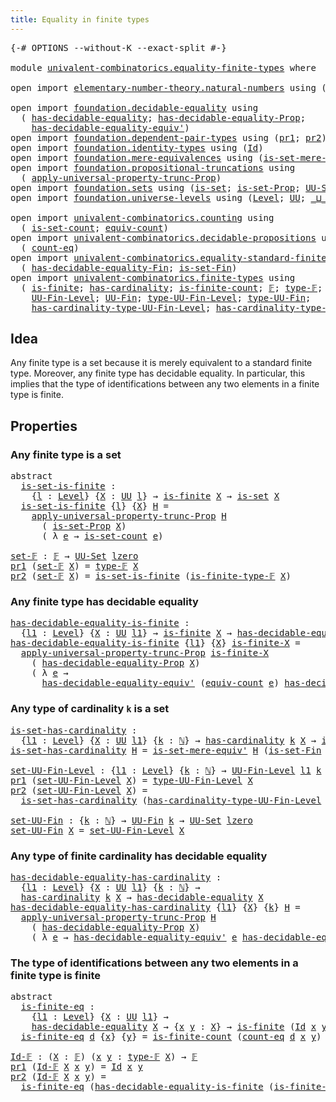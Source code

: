 ```yaml
---
title: Equality in finite types
---
```


<pre class="Agda"><a id="50" class="Symbol">{-#</a> <a id="54" class="Keyword">OPTIONS</a> <a id="62" class="Pragma">--without-K</a> <a id="74" class="Pragma">--exact-split</a> <a id="88" class="Symbol">#-}</a>

<a id="93" class="Keyword">module</a> <a id="100" href="univalent-combinatorics.equality-finite-types.html" class="Module">univalent-combinatorics.equality-finite-types</a> <a id="146" class="Keyword">where</a>

<a id="153" class="Keyword">open</a> <a id="158" class="Keyword">import</a> <a id="165" href="elementary-number-theory.natural-numbers.html" class="Module">elementary-number-theory.natural-numbers</a> <a id="206" class="Keyword">using</a> <a id="212" class="Symbol">(</a><a id="213" href="elementary-number-theory.natural-numbers.html#1444" class="Datatype">ℕ</a><a id="214" class="Symbol">)</a>

<a id="217" class="Keyword">open</a> <a id="222" class="Keyword">import</a> <a id="229" href="foundation.decidable-equality.html" class="Module">foundation.decidable-equality</a> <a id="259" class="Keyword">using</a>
  <a id="267" class="Symbol">(</a> <a id="269" href="foundation.decidable-equality.html#1785" class="Function">has-decidable-equality</a><a id="291" class="Symbol">;</a> <a id="293" href="foundation.decidable-equality.html#7766" class="Function">has-decidable-equality-Prop</a><a id="320" class="Symbol">;</a>
    <a id="326" href="foundation.decidable-equality.html#4811" class="Function">has-decidable-equality-equiv&#39;</a><a id="355" class="Symbol">)</a>
<a id="357" class="Keyword">open</a> <a id="362" class="Keyword">import</a> <a id="369" href="foundation.dependent-pair-types.html" class="Module">foundation.dependent-pair-types</a> <a id="401" class="Keyword">using</a> <a id="407" class="Symbol">(</a><a id="408" href="foundation-core.dependent-pair-types.html#592" class="Field">pr1</a><a id="411" class="Symbol">;</a> <a id="413" href="foundation-core.dependent-pair-types.html#604" class="Field">pr2</a><a id="416" class="Symbol">)</a>
<a id="418" class="Keyword">open</a> <a id="423" class="Keyword">import</a> <a id="430" href="foundation.identity-types.html" class="Module">foundation.identity-types</a> <a id="456" class="Keyword">using</a> <a id="462" class="Symbol">(</a><a id="463" href="foundation-core.identity-types.html#1754" class="Datatype">Id</a><a id="465" class="Symbol">)</a>
<a id="467" class="Keyword">open</a> <a id="472" class="Keyword">import</a> <a id="479" href="foundation.mere-equivalences.html" class="Module">foundation.mere-equivalences</a> <a id="508" class="Keyword">using</a> <a id="514" class="Symbol">(</a><a id="515" href="foundation.mere-equivalences.html#3465" class="Function">is-set-mere-equiv&#39;</a><a id="533" class="Symbol">)</a>
<a id="535" class="Keyword">open</a> <a id="540" class="Keyword">import</a> <a id="547" href="foundation.propositional-truncations.html" class="Module">foundation.propositional-truncations</a> <a id="584" class="Keyword">using</a>
  <a id="592" class="Symbol">(</a> <a id="594" href="foundation.propositional-truncations.html#5581" class="Function">apply-universal-property-trunc-Prop</a><a id="629" class="Symbol">)</a>
<a id="631" class="Keyword">open</a> <a id="636" class="Keyword">import</a> <a id="643" href="foundation.sets.html" class="Module">foundation.sets</a> <a id="659" class="Keyword">using</a> <a id="665" class="Symbol">(</a><a id="666" href="foundation-core.sets.html#1099" class="Function">is-set</a><a id="672" class="Symbol">;</a> <a id="674" href="foundation.sets.html#2150" class="Function">is-set-Prop</a><a id="685" class="Symbol">;</a> <a id="687" href="foundation-core.sets.html#1177" class="Function">UU-Set</a><a id="693" class="Symbol">)</a>
<a id="695" class="Keyword">open</a> <a id="700" class="Keyword">import</a> <a id="707" href="foundation.universe-levels.html" class="Module">foundation.universe-levels</a> <a id="734" class="Keyword">using</a> <a id="740" class="Symbol">(</a><a id="741" href="Agda.Primitive.html#597" class="Postulate">Level</a><a id="746" class="Symbol">;</a> <a id="748" href="foundation-core.universe-levels.html#222" class="Primitive">UU</a><a id="750" class="Symbol">;</a> <a id="752" href="Agda.Primitive.html#810" class="Primitive Operator">_⊔_</a><a id="755" class="Symbol">;</a> <a id="757" href="Agda.Primitive.html#764" class="Primitive">lzero</a><a id="762" class="Symbol">)</a>

<a id="765" class="Keyword">open</a> <a id="770" class="Keyword">import</a> <a id="777" href="univalent-combinatorics.counting.html" class="Module">univalent-combinatorics.counting</a> <a id="810" class="Keyword">using</a>
  <a id="818" class="Symbol">(</a> <a id="820" href="univalent-combinatorics.counting.html#2757" class="Function">is-set-count</a><a id="832" class="Symbol">;</a> <a id="834" href="univalent-combinatorics.counting.html#2098" class="Function">equiv-count</a><a id="845" class="Symbol">)</a>
<a id="847" class="Keyword">open</a> <a id="852" class="Keyword">import</a> <a id="859" href="univalent-combinatorics.decidable-propositions.html" class="Module">univalent-combinatorics.decidable-propositions</a> <a id="906" class="Keyword">using</a>
  <a id="914" class="Symbol">(</a> <a id="916" href="univalent-combinatorics.decidable-propositions.html#2360" class="Function">count-eq</a><a id="924" class="Symbol">)</a>
<a id="926" class="Keyword">open</a> <a id="931" class="Keyword">import</a> <a id="938" href="univalent-combinatorics.equality-standard-finite-types.html" class="Module">univalent-combinatorics.equality-standard-finite-types</a> <a id="993" class="Keyword">using</a>
  <a id="1001" class="Symbol">(</a> <a id="1003" href="univalent-combinatorics.equality-standard-finite-types.html#2965" class="Function">has-decidable-equality-Fin</a><a id="1029" class="Symbol">;</a> <a id="1031" href="univalent-combinatorics.equality-standard-finite-types.html#3705" class="Function">is-set-Fin</a><a id="1041" class="Symbol">)</a>
<a id="1043" class="Keyword">open</a> <a id="1048" class="Keyword">import</a> <a id="1055" href="univalent-combinatorics.finite-types.html" class="Module">univalent-combinatorics.finite-types</a> <a id="1092" class="Keyword">using</a>
  <a id="1100" class="Symbol">(</a> <a id="1102" href="univalent-combinatorics.finite-types.html#4248" class="Function">is-finite</a><a id="1111" class="Symbol">;</a> <a id="1113" href="univalent-combinatorics.finite-types.html#4976" class="Function">has-cardinality</a><a id="1128" class="Symbol">;</a> <a id="1130" href="univalent-combinatorics.finite-types.html#4487" class="Function">is-finite-count</a><a id="1145" class="Symbol">;</a> <a id="1147" href="univalent-combinatorics.finite-types.html#4639" class="Function">𝔽</a><a id="1148" class="Symbol">;</a> <a id="1150" href="univalent-combinatorics.finite-types.html#4687" class="Function">type-𝔽</a><a id="1156" class="Symbol">;</a> <a id="1158" href="univalent-combinatorics.finite-types.html#4738" class="Function">is-finite-type-𝔽</a><a id="1174" class="Symbol">;</a>
    <a id="1180" href="univalent-combinatorics.finite-types.html#5153" class="Function">UU-Fin-Level</a><a id="1192" class="Symbol">;</a> <a id="1194" href="univalent-combinatorics.finite-types.html#5614" class="Function">UU-Fin</a><a id="1200" class="Symbol">;</a> <a id="1202" href="univalent-combinatorics.finite-types.html#5248" class="Function">type-UU-Fin-Level</a><a id="1219" class="Symbol">;</a> <a id="1221" href="univalent-combinatorics.finite-types.html#5676" class="Function">type-UU-Fin</a><a id="1232" class="Symbol">;</a>
    <a id="1238" href="univalent-combinatorics.finite-types.html#5354" class="Function">has-cardinality-type-UU-Fin-Level</a><a id="1271" class="Symbol">;</a> <a id="1273" href="univalent-combinatorics.finite-types.html#5754" class="Function">has-cardinality-type-UU-Fin</a><a id="1300" class="Symbol">)</a>
</pre>
## Idea

Any finite type is a set because it is merely equivalent to a standard finite type. Moreover, any finite type has decidable equality. In particular, this implies that the type of identifications between any two elements in a finite type is finite.

## Properties

### Any finite type is a set

<pre class="Agda"><a id="1618" class="Keyword">abstract</a>
  <a id="is-set-is-finite"></a><a id="1629" href="univalent-combinatorics.equality-finite-types.html#1629" class="Function">is-set-is-finite</a> <a id="1646" class="Symbol">:</a>
    <a id="1652" class="Symbol">{</a><a id="1653" href="univalent-combinatorics.equality-finite-types.html#1653" class="Bound">l</a> <a id="1655" class="Symbol">:</a> <a id="1657" href="Agda.Primitive.html#597" class="Postulate">Level</a><a id="1662" class="Symbol">}</a> <a id="1664" class="Symbol">{</a><a id="1665" href="univalent-combinatorics.equality-finite-types.html#1665" class="Bound">X</a> <a id="1667" class="Symbol">:</a> <a id="1669" href="foundation-core.universe-levels.html#222" class="Primitive">UU</a> <a id="1672" href="univalent-combinatorics.equality-finite-types.html#1653" class="Bound">l</a><a id="1673" class="Symbol">}</a> <a id="1675" class="Symbol">→</a> <a id="1677" href="univalent-combinatorics.finite-types.html#4248" class="Function">is-finite</a> <a id="1687" href="univalent-combinatorics.equality-finite-types.html#1665" class="Bound">X</a> <a id="1689" class="Symbol">→</a> <a id="1691" href="foundation-core.sets.html#1099" class="Function">is-set</a> <a id="1698" href="univalent-combinatorics.equality-finite-types.html#1665" class="Bound">X</a>
  <a id="1702" href="univalent-combinatorics.equality-finite-types.html#1629" class="Function">is-set-is-finite</a> <a id="1719" class="Symbol">{</a><a id="1720" href="univalent-combinatorics.equality-finite-types.html#1720" class="Bound">l</a><a id="1721" class="Symbol">}</a> <a id="1723" class="Symbol">{</a><a id="1724" href="univalent-combinatorics.equality-finite-types.html#1724" class="Bound">X</a><a id="1725" class="Symbol">}</a> <a id="1727" href="univalent-combinatorics.equality-finite-types.html#1727" class="Bound">H</a> <a id="1729" class="Symbol">=</a>
    <a id="1735" href="foundation.propositional-truncations.html#5581" class="Function">apply-universal-property-trunc-Prop</a> <a id="1771" href="univalent-combinatorics.equality-finite-types.html#1727" class="Bound">H</a>
      <a id="1779" class="Symbol">(</a> <a id="1781" href="foundation.sets.html#2150" class="Function">is-set-Prop</a> <a id="1793" href="univalent-combinatorics.equality-finite-types.html#1724" class="Bound">X</a><a id="1794" class="Symbol">)</a>
      <a id="1802" class="Symbol">(</a> <a id="1804" class="Symbol">λ</a> <a id="1806" href="univalent-combinatorics.equality-finite-types.html#1806" class="Bound">e</a> <a id="1808" class="Symbol">→</a> <a id="1810" href="univalent-combinatorics.counting.html#2757" class="Function">is-set-count</a> <a id="1823" href="univalent-combinatorics.equality-finite-types.html#1806" class="Bound">e</a><a id="1824" class="Symbol">)</a>

<a id="set-𝔽"></a><a id="1827" href="univalent-combinatorics.equality-finite-types.html#1827" class="Function">set-𝔽</a> <a id="1833" class="Symbol">:</a> <a id="1835" href="univalent-combinatorics.finite-types.html#4639" class="Function">𝔽</a> <a id="1837" class="Symbol">→</a> <a id="1839" href="foundation-core.sets.html#1177" class="Function">UU-Set</a> <a id="1846" href="Agda.Primitive.html#764" class="Primitive">lzero</a>
<a id="1852" href="foundation-core.dependent-pair-types.html#592" class="Field">pr1</a> <a id="1856" class="Symbol">(</a><a id="1857" href="univalent-combinatorics.equality-finite-types.html#1827" class="Function">set-𝔽</a> <a id="1863" href="univalent-combinatorics.equality-finite-types.html#1863" class="Bound">X</a><a id="1864" class="Symbol">)</a> <a id="1866" class="Symbol">=</a> <a id="1868" href="univalent-combinatorics.finite-types.html#4687" class="Function">type-𝔽</a> <a id="1875" href="univalent-combinatorics.equality-finite-types.html#1863" class="Bound">X</a>
<a id="1877" href="foundation-core.dependent-pair-types.html#604" class="Field">pr2</a> <a id="1881" class="Symbol">(</a><a id="1882" href="univalent-combinatorics.equality-finite-types.html#1827" class="Function">set-𝔽</a> <a id="1888" href="univalent-combinatorics.equality-finite-types.html#1888" class="Bound">X</a><a id="1889" class="Symbol">)</a> <a id="1891" class="Symbol">=</a> <a id="1893" href="univalent-combinatorics.equality-finite-types.html#1629" class="Function">is-set-is-finite</a> <a id="1910" class="Symbol">(</a><a id="1911" href="univalent-combinatorics.finite-types.html#4738" class="Function">is-finite-type-𝔽</a> <a id="1928" href="univalent-combinatorics.equality-finite-types.html#1888" class="Bound">X</a><a id="1929" class="Symbol">)</a>
</pre>
### Any finite type has decidable equality

<pre class="Agda"><a id="has-decidable-equality-is-finite"></a><a id="1988" href="univalent-combinatorics.equality-finite-types.html#1988" class="Function">has-decidable-equality-is-finite</a> <a id="2021" class="Symbol">:</a>
  <a id="2025" class="Symbol">{</a><a id="2026" href="univalent-combinatorics.equality-finite-types.html#2026" class="Bound">l1</a> <a id="2029" class="Symbol">:</a> <a id="2031" href="Agda.Primitive.html#597" class="Postulate">Level</a><a id="2036" class="Symbol">}</a> <a id="2038" class="Symbol">{</a><a id="2039" href="univalent-combinatorics.equality-finite-types.html#2039" class="Bound">X</a> <a id="2041" class="Symbol">:</a> <a id="2043" href="foundation-core.universe-levels.html#222" class="Primitive">UU</a> <a id="2046" href="univalent-combinatorics.equality-finite-types.html#2026" class="Bound">l1</a><a id="2048" class="Symbol">}</a> <a id="2050" class="Symbol">→</a> <a id="2052" href="univalent-combinatorics.finite-types.html#4248" class="Function">is-finite</a> <a id="2062" href="univalent-combinatorics.equality-finite-types.html#2039" class="Bound">X</a> <a id="2064" class="Symbol">→</a> <a id="2066" href="foundation.decidable-equality.html#1785" class="Function">has-decidable-equality</a> <a id="2089" href="univalent-combinatorics.equality-finite-types.html#2039" class="Bound">X</a>
<a id="2091" href="univalent-combinatorics.equality-finite-types.html#1988" class="Function">has-decidable-equality-is-finite</a> <a id="2124" class="Symbol">{</a><a id="2125" href="univalent-combinatorics.equality-finite-types.html#2125" class="Bound">l1</a><a id="2127" class="Symbol">}</a> <a id="2129" class="Symbol">{</a><a id="2130" href="univalent-combinatorics.equality-finite-types.html#2130" class="Bound">X</a><a id="2131" class="Symbol">}</a> <a id="2133" href="univalent-combinatorics.equality-finite-types.html#2133" class="Bound">is-finite-X</a> <a id="2145" class="Symbol">=</a>
  <a id="2149" href="foundation.propositional-truncations.html#5581" class="Function">apply-universal-property-trunc-Prop</a> <a id="2185" href="univalent-combinatorics.equality-finite-types.html#2133" class="Bound">is-finite-X</a>
    <a id="2201" class="Symbol">(</a> <a id="2203" href="foundation.decidable-equality.html#7766" class="Function">has-decidable-equality-Prop</a> <a id="2231" href="univalent-combinatorics.equality-finite-types.html#2130" class="Bound">X</a><a id="2232" class="Symbol">)</a>
    <a id="2238" class="Symbol">(</a> <a id="2240" class="Symbol">λ</a> <a id="2242" href="univalent-combinatorics.equality-finite-types.html#2242" class="Bound">e</a> <a id="2244" class="Symbol">→</a>
      <a id="2252" href="foundation.decidable-equality.html#4811" class="Function">has-decidable-equality-equiv&#39;</a> <a id="2282" class="Symbol">(</a><a id="2283" href="univalent-combinatorics.counting.html#2098" class="Function">equiv-count</a> <a id="2295" href="univalent-combinatorics.equality-finite-types.html#2242" class="Bound">e</a><a id="2296" class="Symbol">)</a> <a id="2298" href="univalent-combinatorics.equality-standard-finite-types.html#2965" class="Function">has-decidable-equality-Fin</a><a id="2324" class="Symbol">)</a>
</pre>
### Any type of cardinality `k` is a set

<pre class="Agda"><a id="is-set-has-cardinality"></a><a id="2381" href="univalent-combinatorics.equality-finite-types.html#2381" class="Function">is-set-has-cardinality</a> <a id="2404" class="Symbol">:</a>
  <a id="2408" class="Symbol">{</a><a id="2409" href="univalent-combinatorics.equality-finite-types.html#2409" class="Bound">l1</a> <a id="2412" class="Symbol">:</a> <a id="2414" href="Agda.Primitive.html#597" class="Postulate">Level</a><a id="2419" class="Symbol">}</a> <a id="2421" class="Symbol">{</a><a id="2422" href="univalent-combinatorics.equality-finite-types.html#2422" class="Bound">X</a> <a id="2424" class="Symbol">:</a> <a id="2426" href="foundation-core.universe-levels.html#222" class="Primitive">UU</a> <a id="2429" href="univalent-combinatorics.equality-finite-types.html#2409" class="Bound">l1</a><a id="2431" class="Symbol">}</a> <a id="2433" class="Symbol">{</a><a id="2434" href="univalent-combinatorics.equality-finite-types.html#2434" class="Bound">k</a> <a id="2436" class="Symbol">:</a> <a id="2438" href="elementary-number-theory.natural-numbers.html#1444" class="Datatype">ℕ</a><a id="2439" class="Symbol">}</a> <a id="2441" class="Symbol">→</a> <a id="2443" href="univalent-combinatorics.finite-types.html#4976" class="Function">has-cardinality</a> <a id="2459" href="univalent-combinatorics.equality-finite-types.html#2434" class="Bound">k</a> <a id="2461" href="univalent-combinatorics.equality-finite-types.html#2422" class="Bound">X</a> <a id="2463" class="Symbol">→</a> <a id="2465" href="foundation-core.sets.html#1099" class="Function">is-set</a> <a id="2472" href="univalent-combinatorics.equality-finite-types.html#2422" class="Bound">X</a>
<a id="2474" href="univalent-combinatorics.equality-finite-types.html#2381" class="Function">is-set-has-cardinality</a> <a id="2497" href="univalent-combinatorics.equality-finite-types.html#2497" class="Bound">H</a> <a id="2499" class="Symbol">=</a> <a id="2501" href="foundation.mere-equivalences.html#3465" class="Function">is-set-mere-equiv&#39;</a> <a id="2520" href="univalent-combinatorics.equality-finite-types.html#2497" class="Bound">H</a> <a id="2522" class="Symbol">(</a><a id="2523" href="univalent-combinatorics.equality-standard-finite-types.html#3705" class="Function">is-set-Fin</a> <a id="2534" class="Symbol">_)</a>

<a id="set-UU-Fin-Level"></a><a id="2538" href="univalent-combinatorics.equality-finite-types.html#2538" class="Function">set-UU-Fin-Level</a> <a id="2555" class="Symbol">:</a> <a id="2557" class="Symbol">{</a><a id="2558" href="univalent-combinatorics.equality-finite-types.html#2558" class="Bound">l1</a> <a id="2561" class="Symbol">:</a> <a id="2563" href="Agda.Primitive.html#597" class="Postulate">Level</a><a id="2568" class="Symbol">}</a> <a id="2570" class="Symbol">{</a><a id="2571" href="univalent-combinatorics.equality-finite-types.html#2571" class="Bound">k</a> <a id="2573" class="Symbol">:</a> <a id="2575" href="elementary-number-theory.natural-numbers.html#1444" class="Datatype">ℕ</a><a id="2576" class="Symbol">}</a> <a id="2578" class="Symbol">→</a> <a id="2580" href="univalent-combinatorics.finite-types.html#5153" class="Function">UU-Fin-Level</a> <a id="2593" href="univalent-combinatorics.equality-finite-types.html#2558" class="Bound">l1</a> <a id="2596" href="univalent-combinatorics.equality-finite-types.html#2571" class="Bound">k</a> <a id="2598" class="Symbol">→</a> <a id="2600" href="foundation-core.sets.html#1177" class="Function">UU-Set</a> <a id="2607" href="univalent-combinatorics.equality-finite-types.html#2558" class="Bound">l1</a>
<a id="2610" href="foundation-core.dependent-pair-types.html#592" class="Field">pr1</a> <a id="2614" class="Symbol">(</a><a id="2615" href="univalent-combinatorics.equality-finite-types.html#2538" class="Function">set-UU-Fin-Level</a> <a id="2632" href="univalent-combinatorics.equality-finite-types.html#2632" class="Bound">X</a><a id="2633" class="Symbol">)</a> <a id="2635" class="Symbol">=</a> <a id="2637" href="univalent-combinatorics.finite-types.html#5248" class="Function">type-UU-Fin-Level</a> <a id="2655" href="univalent-combinatorics.equality-finite-types.html#2632" class="Bound">X</a>
<a id="2657" href="foundation-core.dependent-pair-types.html#604" class="Field">pr2</a> <a id="2661" class="Symbol">(</a><a id="2662" href="univalent-combinatorics.equality-finite-types.html#2538" class="Function">set-UU-Fin-Level</a> <a id="2679" href="univalent-combinatorics.equality-finite-types.html#2679" class="Bound">X</a><a id="2680" class="Symbol">)</a> <a id="2682" class="Symbol">=</a>
  <a id="2686" href="univalent-combinatorics.equality-finite-types.html#2381" class="Function">is-set-has-cardinality</a> <a id="2709" class="Symbol">(</a><a id="2710" href="univalent-combinatorics.finite-types.html#5354" class="Function">has-cardinality-type-UU-Fin-Level</a> <a id="2744" href="univalent-combinatorics.equality-finite-types.html#2679" class="Bound">X</a><a id="2745" class="Symbol">)</a>

<a id="set-UU-Fin"></a><a id="2748" href="univalent-combinatorics.equality-finite-types.html#2748" class="Function">set-UU-Fin</a> <a id="2759" class="Symbol">:</a> <a id="2761" class="Symbol">{</a><a id="2762" href="univalent-combinatorics.equality-finite-types.html#2762" class="Bound">k</a> <a id="2764" class="Symbol">:</a> <a id="2766" href="elementary-number-theory.natural-numbers.html#1444" class="Datatype">ℕ</a><a id="2767" class="Symbol">}</a> <a id="2769" class="Symbol">→</a> <a id="2771" href="univalent-combinatorics.finite-types.html#5614" class="Function">UU-Fin</a> <a id="2778" href="univalent-combinatorics.equality-finite-types.html#2762" class="Bound">k</a> <a id="2780" class="Symbol">→</a> <a id="2782" href="foundation-core.sets.html#1177" class="Function">UU-Set</a> <a id="2789" href="Agda.Primitive.html#764" class="Primitive">lzero</a>
<a id="2795" href="univalent-combinatorics.equality-finite-types.html#2748" class="Function">set-UU-Fin</a> <a id="2806" href="univalent-combinatorics.equality-finite-types.html#2806" class="Bound">X</a> <a id="2808" class="Symbol">=</a> <a id="2810" href="univalent-combinatorics.equality-finite-types.html#2538" class="Function">set-UU-Fin-Level</a> <a id="2827" href="univalent-combinatorics.equality-finite-types.html#2806" class="Bound">X</a>
</pre>
### Any type of finite cardinality has decidable equality

<pre class="Agda"><a id="has-decidable-equality-has-cardinality"></a><a id="2901" href="univalent-combinatorics.equality-finite-types.html#2901" class="Function">has-decidable-equality-has-cardinality</a> <a id="2940" class="Symbol">:</a>
  <a id="2944" class="Symbol">{</a><a id="2945" href="univalent-combinatorics.equality-finite-types.html#2945" class="Bound">l1</a> <a id="2948" class="Symbol">:</a> <a id="2950" href="Agda.Primitive.html#597" class="Postulate">Level</a><a id="2955" class="Symbol">}</a> <a id="2957" class="Symbol">{</a><a id="2958" href="univalent-combinatorics.equality-finite-types.html#2958" class="Bound">X</a> <a id="2960" class="Symbol">:</a> <a id="2962" href="foundation-core.universe-levels.html#222" class="Primitive">UU</a> <a id="2965" href="univalent-combinatorics.equality-finite-types.html#2945" class="Bound">l1</a><a id="2967" class="Symbol">}</a> <a id="2969" class="Symbol">{</a><a id="2970" href="univalent-combinatorics.equality-finite-types.html#2970" class="Bound">k</a> <a id="2972" class="Symbol">:</a> <a id="2974" href="elementary-number-theory.natural-numbers.html#1444" class="Datatype">ℕ</a><a id="2975" class="Symbol">}</a> <a id="2977" class="Symbol">→</a>
  <a id="2981" href="univalent-combinatorics.finite-types.html#4976" class="Function">has-cardinality</a> <a id="2997" href="univalent-combinatorics.equality-finite-types.html#2970" class="Bound">k</a> <a id="2999" href="univalent-combinatorics.equality-finite-types.html#2958" class="Bound">X</a> <a id="3001" class="Symbol">→</a> <a id="3003" href="foundation.decidable-equality.html#1785" class="Function">has-decidable-equality</a> <a id="3026" href="univalent-combinatorics.equality-finite-types.html#2958" class="Bound">X</a>
<a id="3028" href="univalent-combinatorics.equality-finite-types.html#2901" class="Function">has-decidable-equality-has-cardinality</a> <a id="3067" class="Symbol">{</a><a id="3068" href="univalent-combinatorics.equality-finite-types.html#3068" class="Bound">l1</a><a id="3070" class="Symbol">}</a> <a id="3072" class="Symbol">{</a><a id="3073" href="univalent-combinatorics.equality-finite-types.html#3073" class="Bound">X</a><a id="3074" class="Symbol">}</a> <a id="3076" class="Symbol">{</a><a id="3077" href="univalent-combinatorics.equality-finite-types.html#3077" class="Bound">k</a><a id="3078" class="Symbol">}</a> <a id="3080" href="univalent-combinatorics.equality-finite-types.html#3080" class="Bound">H</a> <a id="3082" class="Symbol">=</a>
  <a id="3086" href="foundation.propositional-truncations.html#5581" class="Function">apply-universal-property-trunc-Prop</a> <a id="3122" href="univalent-combinatorics.equality-finite-types.html#3080" class="Bound">H</a>
    <a id="3128" class="Symbol">(</a> <a id="3130" href="foundation.decidable-equality.html#7766" class="Function">has-decidable-equality-Prop</a> <a id="3158" href="univalent-combinatorics.equality-finite-types.html#3073" class="Bound">X</a><a id="3159" class="Symbol">)</a>
    <a id="3165" class="Symbol">(</a> <a id="3167" class="Symbol">λ</a> <a id="3169" href="univalent-combinatorics.equality-finite-types.html#3169" class="Bound">e</a> <a id="3171" class="Symbol">→</a> <a id="3173" href="foundation.decidable-equality.html#4811" class="Function">has-decidable-equality-equiv&#39;</a> <a id="3203" href="univalent-combinatorics.equality-finite-types.html#3169" class="Bound">e</a> <a id="3205" href="univalent-combinatorics.equality-standard-finite-types.html#2965" class="Function">has-decidable-equality-Fin</a><a id="3231" class="Symbol">)</a>
</pre>
### The type of identifications between any two elements in a finite type is finite

<pre class="Agda"><a id="3331" class="Keyword">abstract</a>
  <a id="is-finite-eq"></a><a id="3342" href="univalent-combinatorics.equality-finite-types.html#3342" class="Function">is-finite-eq</a> <a id="3355" class="Symbol">:</a>
    <a id="3361" class="Symbol">{</a><a id="3362" href="univalent-combinatorics.equality-finite-types.html#3362" class="Bound">l1</a> <a id="3365" class="Symbol">:</a> <a id="3367" href="Agda.Primitive.html#597" class="Postulate">Level</a><a id="3372" class="Symbol">}</a> <a id="3374" class="Symbol">{</a><a id="3375" href="univalent-combinatorics.equality-finite-types.html#3375" class="Bound">X</a> <a id="3377" class="Symbol">:</a> <a id="3379" href="foundation-core.universe-levels.html#222" class="Primitive">UU</a> <a id="3382" href="univalent-combinatorics.equality-finite-types.html#3362" class="Bound">l1</a><a id="3384" class="Symbol">}</a> <a id="3386" class="Symbol">→</a>
    <a id="3392" href="foundation.decidable-equality.html#1785" class="Function">has-decidable-equality</a> <a id="3415" href="univalent-combinatorics.equality-finite-types.html#3375" class="Bound">X</a> <a id="3417" class="Symbol">→</a> <a id="3419" class="Symbol">{</a><a id="3420" href="univalent-combinatorics.equality-finite-types.html#3420" class="Bound">x</a> <a id="3422" href="univalent-combinatorics.equality-finite-types.html#3422" class="Bound">y</a> <a id="3424" class="Symbol">:</a> <a id="3426" href="univalent-combinatorics.equality-finite-types.html#3375" class="Bound">X</a><a id="3427" class="Symbol">}</a> <a id="3429" class="Symbol">→</a> <a id="3431" href="univalent-combinatorics.finite-types.html#4248" class="Function">is-finite</a> <a id="3441" class="Symbol">(</a><a id="3442" href="foundation-core.identity-types.html#1754" class="Datatype">Id</a> <a id="3445" href="univalent-combinatorics.equality-finite-types.html#3420" class="Bound">x</a> <a id="3447" href="univalent-combinatorics.equality-finite-types.html#3422" class="Bound">y</a><a id="3448" class="Symbol">)</a>
  <a id="3452" href="univalent-combinatorics.equality-finite-types.html#3342" class="Function">is-finite-eq</a> <a id="3465" href="univalent-combinatorics.equality-finite-types.html#3465" class="Bound">d</a> <a id="3467" class="Symbol">{</a><a id="3468" href="univalent-combinatorics.equality-finite-types.html#3468" class="Bound">x</a><a id="3469" class="Symbol">}</a> <a id="3471" class="Symbol">{</a><a id="3472" href="univalent-combinatorics.equality-finite-types.html#3472" class="Bound">y</a><a id="3473" class="Symbol">}</a> <a id="3475" class="Symbol">=</a> <a id="3477" href="univalent-combinatorics.finite-types.html#4487" class="Function">is-finite-count</a> <a id="3493" class="Symbol">(</a><a id="3494" href="univalent-combinatorics.decidable-propositions.html#2360" class="Function">count-eq</a> <a id="3503" href="univalent-combinatorics.equality-finite-types.html#3465" class="Bound">d</a> <a id="3505" href="univalent-combinatorics.equality-finite-types.html#3468" class="Bound">x</a> <a id="3507" href="univalent-combinatorics.equality-finite-types.html#3472" class="Bound">y</a><a id="3508" class="Symbol">)</a>

<a id="Id-𝔽"></a><a id="3511" href="univalent-combinatorics.equality-finite-types.html#3511" class="Function">Id-𝔽</a> <a id="3516" class="Symbol">:</a> <a id="3518" class="Symbol">(</a><a id="3519" href="univalent-combinatorics.equality-finite-types.html#3519" class="Bound">X</a> <a id="3521" class="Symbol">:</a> <a id="3523" href="univalent-combinatorics.finite-types.html#4639" class="Function">𝔽</a><a id="3524" class="Symbol">)</a> <a id="3526" class="Symbol">(</a><a id="3527" href="univalent-combinatorics.equality-finite-types.html#3527" class="Bound">x</a> <a id="3529" href="univalent-combinatorics.equality-finite-types.html#3529" class="Bound">y</a> <a id="3531" class="Symbol">:</a> <a id="3533" href="univalent-combinatorics.finite-types.html#4687" class="Function">type-𝔽</a> <a id="3540" href="univalent-combinatorics.equality-finite-types.html#3519" class="Bound">X</a><a id="3541" class="Symbol">)</a> <a id="3543" class="Symbol">→</a> <a id="3545" href="univalent-combinatorics.finite-types.html#4639" class="Function">𝔽</a>
<a id="3547" href="foundation-core.dependent-pair-types.html#592" class="Field">pr1</a> <a id="3551" class="Symbol">(</a><a id="3552" href="univalent-combinatorics.equality-finite-types.html#3511" class="Function">Id-𝔽</a> <a id="3557" href="univalent-combinatorics.equality-finite-types.html#3557" class="Bound">X</a> <a id="3559" href="univalent-combinatorics.equality-finite-types.html#3559" class="Bound">x</a> <a id="3561" href="univalent-combinatorics.equality-finite-types.html#3561" class="Bound">y</a><a id="3562" class="Symbol">)</a> <a id="3564" class="Symbol">=</a> <a id="3566" href="foundation-core.identity-types.html#1754" class="Datatype">Id</a> <a id="3569" href="univalent-combinatorics.equality-finite-types.html#3559" class="Bound">x</a> <a id="3571" href="univalent-combinatorics.equality-finite-types.html#3561" class="Bound">y</a>
<a id="3573" href="foundation-core.dependent-pair-types.html#604" class="Field">pr2</a> <a id="3577" class="Symbol">(</a><a id="3578" href="univalent-combinatorics.equality-finite-types.html#3511" class="Function">Id-𝔽</a> <a id="3583" href="univalent-combinatorics.equality-finite-types.html#3583" class="Bound">X</a> <a id="3585" href="univalent-combinatorics.equality-finite-types.html#3585" class="Bound">x</a> <a id="3587" href="univalent-combinatorics.equality-finite-types.html#3587" class="Bound">y</a><a id="3588" class="Symbol">)</a> <a id="3590" class="Symbol">=</a>
  <a id="3594" href="univalent-combinatorics.equality-finite-types.html#3342" class="Function">is-finite-eq</a> <a id="3607" class="Symbol">(</a><a id="3608" href="univalent-combinatorics.equality-finite-types.html#1988" class="Function">has-decidable-equality-is-finite</a> <a id="3641" class="Symbol">(</a><a id="3642" href="univalent-combinatorics.finite-types.html#4738" class="Function">is-finite-type-𝔽</a> <a id="3659" href="univalent-combinatorics.equality-finite-types.html#3583" class="Bound">X</a><a id="3660" class="Symbol">))</a>
</pre>